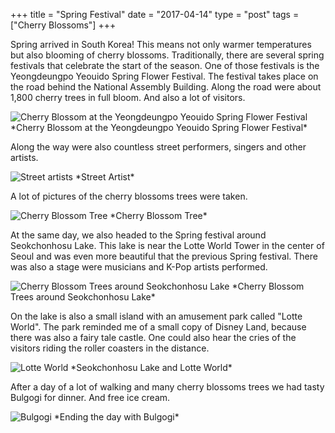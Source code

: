 +++
title = "Spring Festival"
date = "2017-04-14"
type = "post"
tags = ["Cherry Blossoms"]
+++

Spring arrived in South Korea! This means not only warmer temperatures but also blooming of cherry blossoms. Traditionally, there are several spring festivals that celebrate the start of the season. One of those festivals is the Yeongdeungpo Yeouido Spring Flower Festival. The festival takes place on the road behind the National Assembly Building. Along the road were about 1,800 cherry trees in full bloom. And also a lot of visitors.

<img src="https://c1.staticflickr.com/3/2848/33867926992_cae9c70c7c_z.jpg" alt="Cherry Blossom at the Yeongdeungpo Yeouido Spring Flower Festival">
*Cherry Blossom at the Yeongdeungpo Yeouido Spring Flower Festival*

Along the way were also countless street performers, singers and other artists.

<img src="https://c1.staticflickr.com/3/2814/33639643820_ee0c137433_z.jpg" alt="Street artists">
*Street Artist*

A lot of pictures of the cherry blossoms trees were taken.

<img src="https://c1.staticflickr.com/3/2933/33895319191_d61e7da33b_z.jpg" alt="Cherry Blossom Tree">
*Cherry Blossom Tree*

At the same day, we also headed to the Spring festival around Seokchonhosu Lake. This lake is near the Lotte World Tower in the center of Seoul and was even more beautiful that the previous Spring festival. There was also a stage were musicians and K-Pop artists performed.

<img src="https://c1.staticflickr.com/3/2843/33639664770_7aeb683790_z.jpg" alt="Cherry Blossom Trees around Seokchonhosu Lake">
*Cherry Blossom Trees around Seokchonhosu Lake*

On the lake is also a small island with an amusement park called "Lotte World". The park reminded me of a small copy of Disney Land, because there was also a fairy tale castle. One could also hear the cries of the visitors riding the roller coasters in the distance.

<img src="https://c1.staticflickr.com/3/2917/33867913062_df403ec936_z.jpg" alt="Lotte World">
*Seokchonhosu Lake and Lotte World*

After a day of a lot of walking and many cherry blossoms trees we had tasty Bulgogi for dinner. And free ice cream.

<img src="https://c1.staticflickr.com/4/3954/33181986514_9ac538f17e_z.jpg" alt="Bulgogi">
*Ending the day with Bulgogi*
